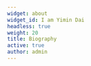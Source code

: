 ```yaml
---
widget: about
widget_id: I am Yimin Dai
headless: true
weight: 20
title: Biography
active: true
author: admin
---
```

